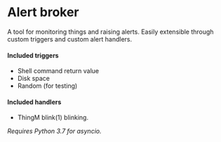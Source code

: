 # Alert broker
A tool for monitoring things and raising alerts.
Easily extensible through custom triggers and custom alert handlers.

#### Included triggers
- Shell command return value
- Disk space
- Random (for testing)

#### Included handlers
- ThingM blink(1) blinking.

*Requires Python 3.7 for asyncio.*
